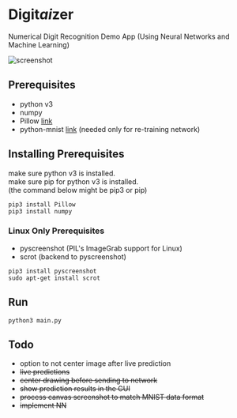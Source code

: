 # Digit*ai*zer
Numerical Digit Recognition Demo App (Using Neural Networks and Machine Learning)

![screenshot](https://i.imgur.com/7Kx7Sp3.png "Digitaizer 1.0")

## Prerequisites

* python v3
* numpy
* Pillow [link](https://github.com/python-pillow/Pillow)
* python-mnist [link](https://github.com/sorki/python-mnist) (needed only for re-training network)

## Installing Prerequisites
make sure python v3 is installed.  
make sure pip for python v3 is installed.  
(the command below might be pip3 or pip)
```
pip3 install Pillow
pip3 install numpy
```
### Linux Only Prerequisites
* pyscreenshot (PIL's ImageGrab support for Linux)
* scrot (backend to pyscreenshot)
```
pip3 install pyscreenshot
sudo apt-get install scrot
```

## Run
```
python3 main.py
```

## Todo
* option to not center image after live prediction
* ~~live predictions~~
* ~~center drawing before sending to network~~
* ~~show prediction results in the GUI~~
* ~~process canvas screenshot to match MNIST data format~~
* ~~implement NN~~
